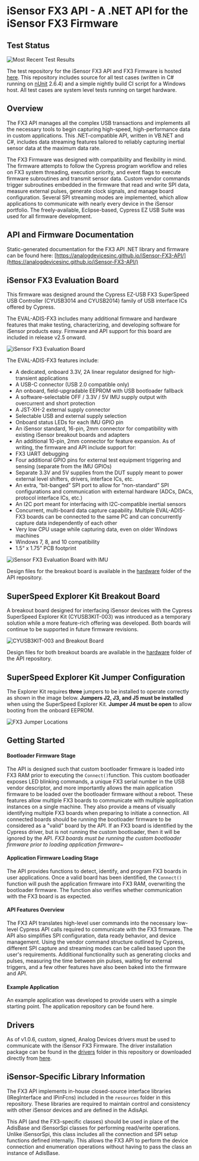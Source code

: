 # iSensor FX3 API - A .NET API for the iSensor FX3 Firmware

## Test Status

![Most Recent Test Results](https://raw.githubusercontent.com/ajn96/iSensor-FX3-Test/master/Results/test_status.png)

The test repository for the iSensor FX3 API and FX3 Firmware is hosted [here](https://github.com/ajn96/iSensor-FX3-Test). This repository includes source for all test cases (written in C# running on [nUnit](https://github.com/nunit) 2.6.4) and a simple nightly build CI script for a Windows host. All test cases are system level tests running on target hardware.

## Overview

The FX3 API manages all the complex USB transactions and implements all the necessary tools to begin capturing high-speed, high-performance data in custom applications. This .NET-compatible API, written in VB.NET and C#, includes data streaming features tailored to reliably capturing inertial sensor data at the maximum data rate.

The FX3 Firmware was designed with compatibility and flexibility in mind. The firmware attempts to follow the Cypress program workflow and relies on FX3 system threading, execution priority, and event flags to execute firmware subroutines and transmit sensor data. Custom vendor commands trigger subroutines embedded in the firmware that read and write SPI data, measure external pulses, generate clock signals, and manage board configuration. Several SPI streaming modes are implemented, which allow applications to communicate with nearly every device in the iSensor portfolio. The freely-available, Eclipse-based, Cypress EZ USB Suite was used for all firmware development. 

## API and Firmware Documentation

Static-generated documentation for the FX3 API .NET library and firmware can be found here: [https://analogdevicesinc.github.io/iSensor-FX3-API/](https://analogdevicesinc.github.io/iSensor-FX3-API/)

## iSensor FX3 Evaluation Board

This firmware was designed around the Cypress EZ-USB FX3 SuperSpeed USB Controller (CYUSB3014 and CYUSB2014) family of USB interface ICs offered by Cypress. 

The EVAL-ADIS-FX3 includes many additional firmware and hardware features that make testing, characterizing, and developing software for iSensor products easy. Firmware and API support for this board are included in release v2.5 onward. 

![iSensor FX3 Evaluation Board](hardware/pictures/img6.jpg)

The EVAL-ADIS-FX3 features include:

- A dedicated, onboard 3.3V, 2A linear regulator designed for high-transient applications
- A USB-C connector (USB 2.0 compatible only)
- An onboard, field-upgradable EEPROM with USB bootloader fallback
- A software-selectable OFF / 3.3V / 5V IMU supply output with overcurrent and short protection
- A JST-XH-2 external supply connector
- Selectable USB and external supply selection
- Onboard status LEDs for each IMU GPIO pin
- An iSensor standard, 16-pin, 2mm connector for compatibility with existing iSensor breakout boards and adapters
- An additional 10-pin, 2mm connector for feature expansion. As of writing, the firmware and API include support for:
- FX3 UART debugging
- Four additional GPIO pins for external test equipment triggering and sensing (separate from the IMU GPIOs)
- Separate 3.3V and 5V supplies from the DUT supply meant to power external level shifters, drivers, interface ICs, etc.
- An extra, “bit-banged” SPI port to allow for “non-standard” SPI configurations and communication with external hardware (ADCs, DACs, protocol interface ICs, etc.)
- An I2C port meant for interfacing with I2C-compatible inertial sensors
- Concurrent, multi-board data capture capability. Multiple EVAL-ADIS-FX3 boards can be connected to the same PC and can concurrently capture data independently of each other
- Very low CPU usage while capturing data, even on older Windows machines
- Windows 7, 8, and 10 compatibility
- 1.5“ x 1.75” PCB footprint

![iSensor FX3 Evaluation Board with IMU ](hardware/pictures/img7.jpg)

Design files for the breakout board is available in the [hardware](https://github.com/analogdevicesinc/iSensor-FX3-API/tree/master/hardware) folder of the API repository.

## SuperSpeed Explorer Kit Breakout Board

A breakout board designed for interfacing iSensor devices with the Cypress SuperSpeed Explorer Kit (CYUSB3KIT-003) was introduced as a temporary solution while a more feature-rich offering was developed.  Both boards will continue to be supported in future firmware revisions. 

![CYUSB3KIT-003 and Breakout Board](hardware/pictures/img2.jpg)

Design files for both breakout boards are available in the [hardware](https://github.com/analogdevicesinc/iSensor-FX3-API/tree/master/hardware) folder of the API repository.

## SuperSpeed Explorer Kit Jumper Configuration

The Explorer Kit requires **three** jumpers to be installed to operate correctly as shown in the image below. **Jumpers J2, J3, and J5 must be installed** when using the SuperSpeed Explorer Kit. **Jumper J4 must be open** to allow booting from the onboard EEPROM. 

 ![FX3 Jumper Locations](hardware/pictures/JumperLocations.jpg)

## Getting Started

#### Bootloader Firmware Stage

The API is designed such that custom bootloader firmware is loaded into FX3 RAM prior to executing the  `Connect()`function. This custom bootloader exposes LED blinking commands, a unique FX3 serial number in the USB vendor descriptor, and more importantly allows the main application firmware to be loaded over the bootloader firmware without a reboot. These features allow multiple FX3 boards to communicate with multiple application instances on a single machine. They also provide a means of visually identifying multiple FX3 boards when preparing to initiate a connection. All connected boards should be running the bootloader firmware to be considered as a "valid" board by the API. If an FX3 board is identified by the Cypress driver, but is not running the custom bootloader, then it will be ignored by the API. *FX3 boards must be running the custom bootloader firmware prior to loading application firmware~*

#### Application Firmware Loading Stage

The API provides functions to detect, identify, and program FX3 boards in user applications. Once a valid board has been identified, the `Connect()` function will push the application firmware into FX3 RAM, overwriting the bootloader firmware. The function also verifies whether communication with the FX3 board is as expected.

#### API Features Overview

The FX3 API translates high-level user commands into the necessary low-level Cypress API calls required to communicate with the FX3 firmware. The API also simplifies SPI configuration, data ready behavior, and device management. Using the vendor command structure outlined by Cypress, different SPI capture and streaming modes can be called based upon the user's requirements. Additional functionality such as generating clocks and pulses, measuring the time between pin pulses, waiting for external triggers, and a few other features have also been baked into the firmware and API.

#### Example Application

An example application was developed to provide users with a simple starting point. The application repository can be found here.

## Drivers

As of v1.0.6, custom, signed, Analog Devices drivers must be used to communicate with the iSensor FX3 Firmware. The driver installation package can be found in the [drivers](https://github.com/analogdevicesinc/iSensor-FX3-API/tree/master/drivers) folder in this repository or downloaded directly from [here](https://github.com/analogdevicesinc/iSensor-FX3-API/raw/master/drivers/FX3DriverSetup.exe). 

## iSensor-Specific Library Information

The FX3 API implements in-house closed-source interface libraries (IRegInterface and IPinFcns) included in the `resources` folder in this repository. These libraries are required to maintain control and consistency with other iSensor devices and are defined in the AdisApi. 

This API (and the FX3-specific classes) should be used in place of the AdisBase and iSensorSpi classes for performing read/write operations. Unlike iSensorSpi, this class includes all the connection and SPI setup functions defined internally. This allows the FX3 API to perform the device connection and enumeration operations without having to pass the class an instance of AdisBase. 

